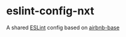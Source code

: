 # eslint-config-nxt

A shared [ESLint](https://eslint.org/) config based on [airbnb-base](https://www.npmjs.com/package/eslint-config-airbnb-base)
